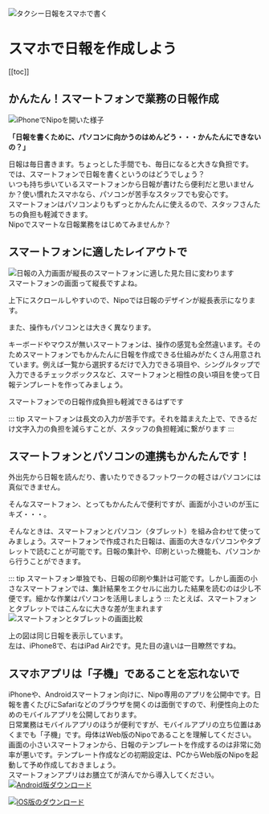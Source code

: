 ![タクシー日報をスマホで書く](./idea/icatch4.png)
# スマホで日報を作成しよう
[[toc]]
## かんたん！スマートフォンで業務の日報作成

![iPhoneでNipoを開いた様子](./idea/i14.png)  

**「日報を書くために、パソコンに向かうのはめんどう・・・かんたんにできないの？」**

日報は毎日書きます。ちょっとした手間でも、毎日になると大きな負担です。  
では、スマートフォンで日報を書くというのはどうでしょう？  
いつも持ち歩いているスマートフォンから日報が書けたら便利だと思いませんか？使い慣れたスマホなら、パソコンが苦手なスタッフでも安心です。  
スマートフォンはパソコンよりもずっとかんたんに使えるので、スタッフさんたちの負担も軽減できます。  
Nipoでスマートな日報業務をはじめてみませんか？

## スマートフォンに適したレイアウトで
![日報の入力画面が縦長のスマートフォンに適した見た目に変わります](./idea/i15.png)  
スマートフォンの画面って縦長ですよね。

上下にスクロールしやすいので、Nipoでは日報のデザインが縦長表示になります。

また、操作もパソコンとは大きく異なります。

キーボードやマウスが無いスマートフォンは、操作の感覚も全然違います。そのためスマートフォンでもかんたんに日報を作成できる仕組みがたくさん用意されています。例えば一覧から選択するだけで入力できる項目や、シングルタップで入力できるチェックボックスなど、スマートフォンと相性の良い項目を使って日報テンプレートを作ってみましょう。

スマートフォンでの日報作成負担も軽減できるはずです

::: tip
スマートフォンは長文の入力が苦手です。それを踏まえた上で、できるだけ文字入力の負担を減らすことが、スタッフの負担軽減に繋がります
:::
## スマートフォンとパソコンの連携もかんたんです！

外出先から日報を読んだり、書いたりできるフットワークの軽さはパソコンには真似できません。

そんなスマートフォン、とってもかんたんで便利ですが、画面が小さいのが玉にキズ・・・。

そんなときは、スマートフォンとパソコン（タブレット）を組み合わせて使ってみましょう。スマートフォンで作成された日報は、画面の大きなパソコンやタブレットで読むことが可能です。日報の集計や、印刷といった機能も、パソコンから行うことができます。

::: tip 
スマートフォン単独でも、日報の印刷や集計は可能です。しかし画面の小さなスマートフォンでは、集計結果をエクセルに出力した結果を読むのは少し不便です。細かな作業はパソコンを活用しましょう
:::
たとえば、スマートフォンとタブレットではこんなに大きな差が生まれます
![スマートフォンとタブレットの画面比較](./idea/i16.png)

上の図は同じ日報を表示しています。  
左は、iPhone8で、右はiPad Air2です。見た目の違いは一目瞭然ですね。

## スマホアプリは「子機」であることを忘れないで
iPhoneや、Androidスマートフォン向けに、Nipo専用のアプリを公開中です。日報を書くたびにSafariなどのブラウザを開くのは面倒ですので、利便性向上のためのモバイルアプリを公開しております。  
日常業務はモバイルアプリのほうが便利ですが、モバイルアプリの立ち位置はあくまでも「子機」です。母体はWeb版のNipoであることを理解してください。   
画面の小さいスマートフォンから、日報のテンプレートを作成するのは非常に効率が悪いです。テンプレート作成などの初期設定は、PCからWeb版のNipoを起動して予め作成しておきましょう。  
スマートフォンアプリはお膳立てが済んでから導入してください。  
[![Android版ダウンロード](../image/banner/b1.png)](https://play.google.com/store/apps/details?id=jp.sndbox.nipoapp)

[![iOS版のダウンロード](../image/banner/b2.png)](https://itunes.apple.com/us/app/nipo/id1385965600?l=ja&ls=1&mt=8)
